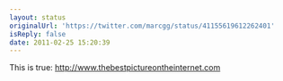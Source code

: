 ```yaml
---
layout: status
originalUrl: 'https://twitter.com/marcgg/status/41155619612262401'
isReply: false
date: 2011-02-25 15:20:39
---
```


This is true: http://www.thebestpictureontheinternet.com
